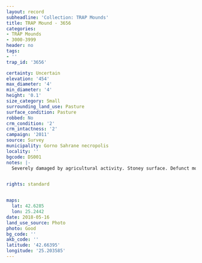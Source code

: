 ```yaml
---
layout: record
subheadline: 'Collection: TRAP Mounds'
title: TRAP Mound - 3656
categories:
- TRAP Mounds
- 3000-3999
header: no
tags:
- ''
trap_id: '3656'

certainty: Uncertain
elevation: '454'
max_diameter: '4'
min_diameter: '4'
height: '0.1'
size_category: Small
surrounding_land_use: Pasture
surface_condition: Pasture
robbed: No
crm_condition: '2'
crm_intactness: '2'
campaign: '2011'
source: Survey
municipality: Gorno Sahrane necropolis
locality: ''
bgcode: DS001
notes: |-
  Severely damaged by agricultural activity. Stoney surface. Defunct mound.


rights: standard


maps:
  lat: 42.6285
  lon: 25.2442
date: 2018-05-16
land_use_source: Photo
photo: Good
bg_code: ''
akb_code: ''
latitude: '42.66395'
longitude: '25.203585'
---
```

